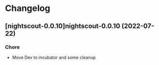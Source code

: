 # Changelog



## [nightscout-0.0.10]nightscout-0.0.10 (2022-07-22)

### Chore

- Move Dev to incubator and some cleanup
  
  